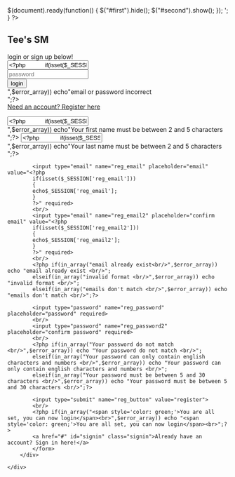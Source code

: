 <?php
require 'config/config.php';
require 'includes/form_handlers/register_handler.php';
require 'includes/form_handlers/login_handler.php';

?>

<html>
<head>
    <meta charset="utf-8" />
    <meta http-equiv="X-UA-Compatible" content="IE=edge">
    <title>Page Title</title>
    <meta name="viewport" content="width=device-width, initial-scale=1">
    <link rel="stylesheet" type="text/css" media="screen" href="assets/css/register_style.css" />
    <script src="assets/js/jquery/jquery-3.5.0.min.js"></script>
    <script src="assets/js/register.js"></script>
</head> 
<body>
<?php
//allow error msgs to be displayed instantly on the right page
if(isset($_POST['reg_button']))
{
    echo'<script>
    $(document).ready(function()
    {
    $("#first").hide();
    $("#second").show();
   });
    </script>';
}
?>

<div class="wrapper">
    <div class="login_box">
    <div class="login_header">
    <h2>Tee's SM</h2>
    login or sign up below!
    </div>
        <div id="first">
        <!--login form-->
        <form action="register.php" method="POST">
            <input type="email" name="log_email" placeholder="email address"
            value="<?php
            if(isset($_SESSION['log_email']))
            {
            echo$_SESSION['log_email'];
            }
            ?>" required>
            <br>
            <input type="password" name="log_password" placeholder="password"><br>
            <input type="submit" name="log_button" value="login"><br>
            <?php if(in_array("email or password incorrect<br>",$error_array)) echo"email or password incorrect<br>";?>
            <br>
            <a href="#" id="signup" class="signup">Need an account? Register here</a>
            </form>
        </div>
        <div id="second">
            <!--registration form-->
            <form action="register.php" method="POST">
            <input type="text" name="reg_fname" placeholder="firstname" value="<?php
            if(isset($_SESSION['reg_fname']))
            {
            echo$_SESSION['reg_fname'];
            }
            ?>" required>
            <br/>
            <?php if (in_array("Your first name must be between 2 and 5 characters <br/>",$error_array)) echo"Your first name must be between 2 and 5 characters <br/>";?>
            <input type="text" name="reg_lname" placeholder="lastname" value="<?php 
            if(isset($_SESSION['reg_lname']))
            {
            echo$_SESSION['reg_lname'];
            }
            ?>" required>
            <br/>
            <?php if(in_array("Your last name must be between 2 and 5 characters <br/>",$error_array)) echo"Your last name must be between 2 and 5 characters <br/>";?>

            <input type="email" name="reg_email" placeholder="email" value="<?php 
            if(isset($_SESSION['reg_email']))
            {
            echo$_SESSION['reg_email'];
            }
            ?>" required>
            <br/>
            <input type="email" name="reg_email2" placeholder="confirm email" value="<?php 
            if(isset($_SESSION['reg_email2']))
            {
            echo$_SESSION['reg_email2'];
            }
            ?>" required>
            <br/>
            <?php if(in_array("email already exist<br/>",$error_array)) echo "email already exist <br/>";
            elseif(in_array("invalid format <br/>",$error_array)) echo "invalid format <br/>";
            elseif(in_array("emails don't match <br/>",$error_array)) echo "emails don't match <br/>";?>

            <input type="password" name="reg_password" placeholder="password" required>
            <br/>
            <input type="password" name="reg_password2" placeholder="confirm password" required>
            <br/>
            <?php if(in_array("Your password do not match <br/>",$error_array)) echo "Your password do not match <br/>";
            elseif(in_array("Your password can only contain english characters and numbers <br/>",$error_array)) echo "Your password can only contain english characters and numbers <br/>";
            elseif(in_array("Your password must be between 5 and 30 characters <br/>",$error_array)) echo "Your password must be between 5 and 30 characters <br/>";?>

            <input type="submit" name="reg_button" value="register">
            <br/>
            <?php if(in_array("<span style='color: green;'>You are all set, you can now login</span><br>",$error_array)) echo "<span style='color: green;'>You are all set, you can now login</span><br>";?>
            <a href="#" id="signin" class="signin">Already have an account? Sign in here!</a>
            </form>
        </div>
            
    </div>      
</div>     
</body>
</html> 
